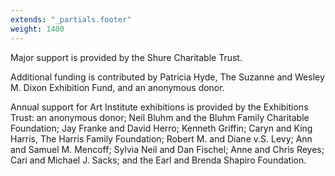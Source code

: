 ```yaml
---
extends: "_partials.footer"
weight: 1400
---
```

Major support is provided by the Shure Charitable Trust.

Additional funding is contributed by Patricia Hyde, The Suzanne and Wesley M. Dixon Exhibition Fund, and an anonymous donor. 

Annual support for Art Institute exhibitions is provided by the Exhibitions Trust: an anonymous donor; Neil Bluhm and the Bluhm Family Charitable Foundation; Jay Franke and David Herro; Kenneth Griffin; Caryn and King Harris, The Harris Family Foundation; Robert M. and Diane v.S. Levy; Ann and Samuel M. Mencoff; Sylvia Neil and Dan Fischel; Anne and Chris Reyes; Cari and Michael J. Sacks; and the Earl and Brenda Shapiro Foundation.
